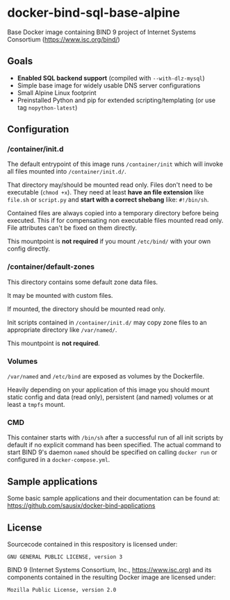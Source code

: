 # docker-bind-sql-base-alpine

Base Docker image containing BIND 9 project of Internet Systems Consortium (https://www.isc.org/bind/)

## Goals
- **Enabled SQL backend support** (compiled with `--with-dlz-mysql`)
- Simple base image for widely usable DNS server configurations
- Small Alpine Linux footprint
- Preinstalled Python and pip for extended scripting/templating (or use tag `nopython-latest`)

## Configuration

### /container/init.d
The default entrypoint of this image runs `/container/init` which will invoke all files mounted into `/container/init.d/`. 

That directory may/should be mounted read only. Files don't need to be executable (`chmod +x`). They need at least **have an file extension** like `file.sh` or `script.py` and **start with a correct shebang** like: `#!/bin/sh`.

Contained files are always copied into a temporary directory before being executed. This if for compensating non executable files mounted read only. File attributes can't be fixed on them directly.

This mountpoint is **not required** if you mount `/etc/bind/` with your own config directly.


### /container/default-zones
This directory contains some default zone data files.

It may be mounted with custom files.

If mounted, the directory should be mounted read only.

Init scripts contained in `/container/init.d/` may copy zone files to an appropriate directory like `/var/named/`.

This mountpoint is **not required**.


### Volumes
`/var/named` and `/etc/bind` are exposed as volumes by the Dockerfile.

Heavily depending on your application of this image you should mount static config and data (read only), persistent (and named) volumes or at least a `tmpfs` mount.


### CMD
This container starts with `/bin/sh` after a successful run of all init scripts by default if no explicit command has been specified. The actual command to start BIND 9's daemon `named` should be specified on calling `docker run` or configured in a `docker-compose.yml`.


## Sample applications
Some basic sample applications and their documentation can be found at:  
https://github.com/sausix/docker-bind-applications


## License
Sourcecode contained in this respository is licensed under:

`GNU GENERAL PUBLIC LICENSE, version 3`


BIND 9 (Internet Systems Consortium, Inc., https://www.isc.org) and its components contained in the resulting Docker image are licensed under:

`Mozilla Public License, version 2.0`
